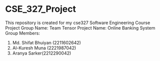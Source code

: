 # CSE_327_Project
This repository is created for my cse327 Software Engineering Course Project
Group Name: Team Tensor
Project Name: Online Banking System
Group Members:
1. Md. Shifat Bhuiyan (2211602642)
2. Al-Kuresh Muna (2221987042)
3. Aranya Sarker(2212290042)


